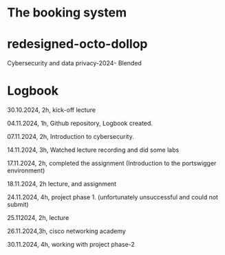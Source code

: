 <h1>The booking system</h1>

# redesigned-octo-dollop
Cybersecurity and data privacy-2024- Blended
# Logbook

30.10.2024, 2h, kick-off lecture

04.11.2024, 1h, Github repository, Logbook created.

07.11.2024, 2h, Introduction to cybersecurity.

14.11.2024, 3h, Watched lecture recording and did some labs

17.11.2024, 2h, completed the assignment (Introduction to the portswigger environment)

18.11.2024, 2h lecture, and assignment

24.11.2024, 4h, project phase 1. (unfortunately unsuccessful and could not submit)

25.112024, 2h, lecture

26.11.2024,3h, cisco networking academy

30.11.2024, 4h, working with project phase-2
